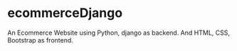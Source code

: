 # ecommerceDjango
An Ecommerce Website using Python, django as backend. And HTML, CSS, Bootstrap as frontend.
